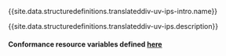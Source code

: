 {{site.data.structuredefinitions.translateddiv-uv-ips-intro.name}}

{{site.data.structuredefinitions.translateddiv-uv-ips.description}}

#### Conformance resource variables defined [here](http://wiki.hl7.org/index.php?title=IG_Publisher_Documentation#Jekyll)

